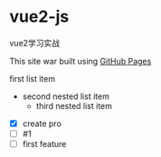 # vue2-js
vue2学习实战

This site war built using [GitHub Pages](https://pages.github.com/)

first list item 
- second nested list item
  - third nested list item

- [x] create pro
- [ ] #1
- [ ] first feature
